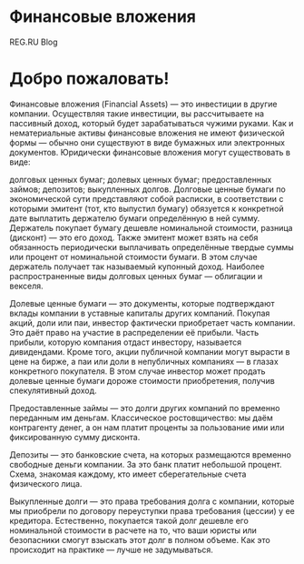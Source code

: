 # Финансовые вложения
REG.RU Blog
# Добро пожаловать!
Финансовые вложения (Financial Assets) — это инвестиции в другие компании. Осуществляя такие инвестиции, вы рассчитываете на пассивный доход, который будет зарабатываться чужими руками. Как и нематериальные активы финансовые вложения не имеют физической формы — обычно они существуют в виде бумажных или электронных документов. Юридически финансовые вложения могут существовать в виде:

долговых ценных бумаг;
долевых ценных бумаг;
предоставленных займов;
депозитов;
выкупленных долгов.
Долговые ценные бумаги по экономической сути представляют собой расписки, в соответствии с которыми эмитент (тот, кто выпустил бумагу) обязуется к конкретной дате выплатить держателю бумаги определённую в ней сумму. Держатель покупает бумагу дешевле номинальной стоимости, разница (дисконт) — это его доход. Также эмитент может взять на себя обязанность периодически выплачивать определённые твердые суммы или процент от номинальной стоимости бумаги. В этом случае держатель получает так называемый купонный доход. Наиболее распространенные виды долговых ценных бумаг — облигации и векселя.

Долевые ценные бумаги — это документы, которые подтверждают вклады компании в уставные капиталы других компаний. Покупая акций, доли или паи, инвестор фактически приобретает часть компании. Это даёт право на участие в распределении её прибыли. Часть прибыли, которую компания отдаст инвестору, называется дивидендами. Кроме того, акции публичной компании могут вырасти в цене на бирже, а паи или доли в непубличных компаниях — в глазах конкретного покупателя. В этом случае инвестор может продать долевые ценные бумаги дороже стоимости приобретения, получив спекулятивный доход.

Предоставленные займы — это долги других компаний по временно переданным им деньгам. Классическое ростовщичество: мы даём контрагенту денег, а он нам платит проценты за пользование ими или фиксированную сумму дисконта.

Депозиты — это банковские счета, на которых размещаются временно свободные деньги компании. За это банк платит небольшой процент. Схема, знакомая каждому, кто имеет сберегательные счета физического лица.

Выкупленные долги — это права требования долга с компании, которые мы приобрели по договору переуступки права требования (цессии) у ее кредитора. Естественно, покупается такой долг дешевле его номинальной стоимости в расчете на то, что ваши юристы или безопасники смогут взыскать этот долг в полном объеме. Как это происходит на практике — лучше не задумываться.
